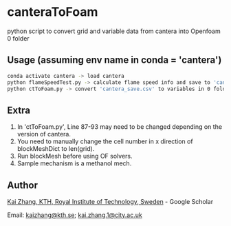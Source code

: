# canteraToFoam
python script to convert grid and variable data from cantera into Openfoam 0 folder

## Usage (assuming env name in conda = 'cantera')
```bash
conda activate cantera -> load cantera
python flameSpeedTest.py -> calculate flame speed info and save to 'cantera_save.csv'
python ctToFoam.py -> convert 'cantera_save.csv' to variables in 0 folder (OF)
```

## Extra
1. In 'ctToFoam.py', Line 87-93 may need to be changed depending on the version of cantera.
2. You need to manually change the cell number in x direction of blockMeshDict to len(grid). 
3. Run blockMesh before using OF solvers.
4. Sample mechanism is a methanol mech.

## Author
[Kai Zhang, KTH, Royal Institute of Technology, Sweden](https://www.https://scholar.google.com/citations?user=lfUyemMAAAAJ&hl=en) - Google Scholar

Email: kaizhang@kth.se; kai.zhang.1@city.ac.uk
